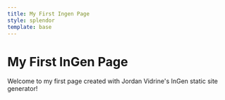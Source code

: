 ```yaml
---
title: My First Ingen Page
style: splendor
template: base
---
```


# My First InGen Page
Welcome to my first page created with Jordan Vidrine's InGen static site generator!
